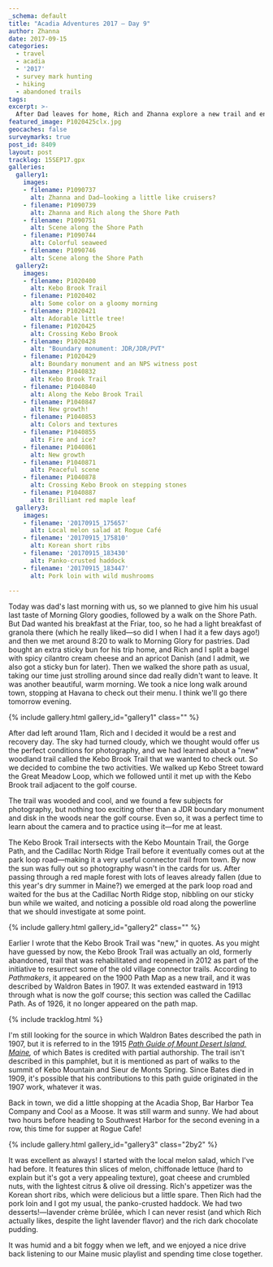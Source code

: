 ```yaml
---
_schema: default
title: "Acadia Adventures 2017 – Day 9"
author: Zhanna
date: 2017-09-15
categories:
  - travel
  - acadia
  - '2017'
  - survey mark hunting
  - hiking
  - abandoned trails
tags:
excerpt: >-
  After Dad leaves for home, Rich and Zhanna explore a new trail and enjoy another excellent dinner in Southwest Harbor!
featured_image: P1020425clx.jpg
geocaches: false
surveymarks: true
post_id: 8409
layout: post
tracklog: 15SEP17.gpx
galleries:
  gallery1:
    images:
    - filename: P1090737
      alt: Zhanna and Dad—looking a little like cruisers?
    - filename: P1090739
      alt: Zhanna and Rich along the Shore Path
    - filename: P1090751
      alt: Scene along the Shore Path      
    - filename: P1090744
      alt: Colorful seaweed 
    - filename: P1090746
      alt: Scene along the Shore Path
  gallery2:
    images:
    - filename: P1020400
      alt: Kebo Brook Trail
    - filename: P1020402
      alt: Some color on a gloomy morning
    - filename: P1020421
      alt: Adorable little tree!
    - filename: P1020425
      alt: Crossing Kebo Brook
    - filename: P1020428
      alt: "Boundary monument: JDR/JDR/PVT"
    - filename: P1020429
      alt: Boundary monument and an NPS witness post
    - filename: P1040832
      alt: Kebo Brook Trail
    - filename: P1040840
      alt: Along the Kebo Brook Trail
    - filename: P1040847
      alt: New growth!
    - filename: P1040853
      alt: Colors and textures
    - filename: P1040855
      alt: Fire and ice?
    - filename: P1040861
      alt: New growth
    - filename: P1040871
      alt: Peaceful scene
    - filename: P1040878
      alt: Crossing Kebo Brook on stepping stones
    - filename: P1040887
      alt: Brilliant red maple leaf    
  gallery3:
    images:
    - filename: '20170915_175657'
      alt: Local melon salad at Rogue Café
    - filename: '20170915_175810'
      alt: Korean short ribs
    - filename: '20170915_183430'
      alt: Panko-crusted haddock 
    - filename: '20170915_183447'
      alt: Pork loin with wild mushrooms     
                      
---
```


Today was dad's last morning with us, so we planned to give him his usual last taste of Morning Glory goodies, followed by a walk on the Shore Path. But Dad wanted his breakfast at the Friar, too, so he had a light breakfast of granola there (which he really liked—so did I when I had it a few days ago!) and then we met around 8:20 to walk to Morning Glory for pastries. Dad bought an extra sticky bun for his trip home, and Rich and I split a bagel with spicy cilantro cream cheese and an apricot Danish (and I admit, we also got a sticky bun for later). Then we walked the shore path as usual, taking our time just strolling around since dad really didn't want to leave. It was another beautiful, warm morning. We took a nice long walk around town, stopping at Havana to check out their menu. I think we'll go there tomorrow evening.

{% include gallery.html gallery_id="gallery1" class="" %}

After dad left around 11am,  Rich and I decided it would be a rest and recovery day. The sky had turned cloudy, which we thought would offer us the perfect conditions for photography, and we had learned about a "new" woodland trail called the Kebo Brook Trail that we wanted to check out. So we decided to combine the two activities. We walked up Kebo Street toward the Great Meadow Loop, which we followed until it met up with the Kebo Brook trail adjacent to the golf course. 

The trail was wooded and cool, and we found a few subjects for photography, but nothing too exciting other than a JDR boundary monument and disk in the woods near the golf course. Even so, it was a perfect time to learn about the camera and to practice using it—for me at least. 

The Kebo Brook Trail intersects with the Kebo Mountain Trail, the Gorge Path, and the Cadillac North Ridge Trail before it eventually comes out at the park loop road—making it a very useful connector trail from town. By now the sun was fully out so photography wasn't in the cards for us. After passing through a red maple forest with lots of leaves already fallen (due to this year's dry summer in Maine?) we emerged at the park loop road and waited for the bus at the Cadillac North Ridge stop, nibbling on our sticky bun while we waited, and noticing a possible old road along the powerline that we should investigate at some point.

{% include gallery.html gallery_id="gallery2" class="" %}

Earlier I wrote that the Kebo Brook Trail was "new," in quotes. As you might have guessed by now, the Kebo Brook Trail was actually an old, formerly abandoned, trail that was rehabilitated and reopened in 2012 as part of the initiative to resurrect some of the old village connector trails. According to _Pathmakers_, it appeared on the 1900 Path Map as a new trail, and it was described by Waldron Bates in 1907.  It was extended eastward in 1913 through what is now the golf course; this section was called the Cadillac Path. As of 1926, it no longer appeared on the path map.

{% include tracklog.html %}

I'm still looking for the source in which Waldron Bates described the path in 1907, but it is referred to in the 1915 _[Path Guide of Mount Desert Island, Maine](/assets/docs/1915-Path-Guide-Full.pdf),_ of which Bates is credited with partial authorship. The trail isn't described in this pamphlet, but it is mentioned as part of walks to the summit of Kebo Mountain and Sieur de Monts Spring. Since Bates died in 1909, it's possible that his contributions to this path guide originated in the 1907 work, whatever it was.

Back in town, we did a little shopping at the Acadia Shop, Bar Harbor Tea Company and Cool as a Moose. It was still warm and sunny. We had about two hours before heading to Southwest Harbor for the second evening in a row, this time for supper at Rogue Cafe! 

{% include gallery.html gallery_id="gallery3" class="2by2" %}

It was excellent as always! I started with the local melon salad, which I've had before. It features thin slices of melon, chiffonade lettuce (hard to explain but it's got a very appealing texture), goat cheese and crumbled nuts, with the lightest citrus & olive oil dressing. Rich's appetizer was the Korean short ribs, which were delicious but a little spare. Then Rich had the pork loin and I got my usual, the panko-crusted haddock. We had two desserts!—lavender crème brûlée, which I can never resist (and which Rich actually likes, despite the light lavender flavor) and the rich dark chocolate pudding. 

It was humid and a bit foggy when we left, and we enjoyed a nice drive back listening to our Maine music playlist and spending time close together.
